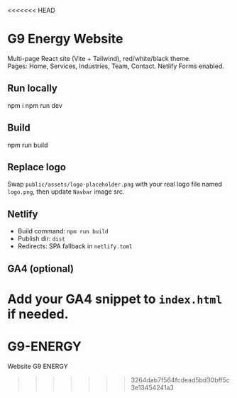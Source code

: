 <<<<<<< HEAD
# G9 Energy Website

Multi-page React site (Vite + Tailwind), red/white/black theme.  
Pages: Home, Services, Industries, Team, Contact. Netlify Forms enabled.

## Run locally
npm i
npm run dev

## Build
npm run build

## Replace logo
Swap `public/assets/logo-placeholder.png` with your real logo file named `logo.png`, then update `Navbar` image src.

## Netlify
- Build command: `npm run build`
- Publish dir: `dist`
- Redirects: SPA fallback in `netlify.toml`

## GA4 (optional)
Add your GA4 snippet to `index.html` if needed.
=======
# G9-ENERGY
Website G9 ENERGY
>>>>>>> 3264dab7f564fcdead5bd30bff5c3e13454241a3
